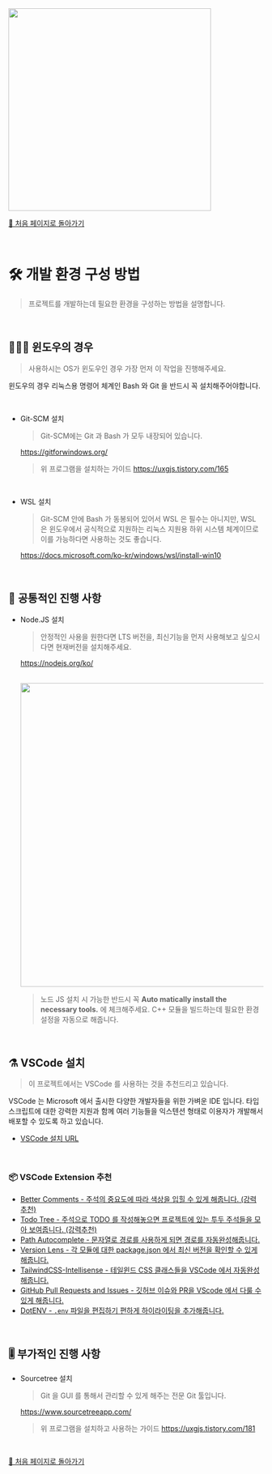 <img src="https://i.imgur.com/8eykkWY.gif" width="400"/>

[🧲 처음 페이지로 돌아가기](https://github.com/AhaOfficial/next-template)

<br/>

# 🛠 개발 환경 구성 방법

> 프로젝트를 개발하는데 필요한 환경을 구성하는 방법을 설명합니다.

<br/>

## 👩🏻‍💻 윈도우의 경우

> 사용하시는 OS가 윈도우인 경우 가장 먼저 이 작업을 진행해주세요.

윈도우의 경우 리눅스용 명령어 체계인 Bash 와 Git 을 반드시 꼭 설치해주어야합니다.

<br/>

- Git-SCM 설치

  > Git-SCM에는 Git 과 Bash 가 모두 내장되어 있습니다.

  https://gitforwindows.org/

  > 위 프로그램을 설치하는 가이드 https://uxgjs.tistory.com/165

<br/>

- WSL 설치

  > Git-SCM 안에 Bash 가 동봉되어 있어서 WSL 은 필수는 아니지만, WSL 은 윈도우에서 공식적으로 지원하는 리눅스 지원용 하위 시스템 체계이므로 이를 가능하다면 사용하는 것도 좋습니다.

  https://docs.microsoft.com/ko-kr/windows/wsl/install-win10

<br/>

## 🔮 공통적인 진행 사항

- Node.JS 설치

  > 안정적인 사용을 원한다면 LTS 버전을, 최신기능을 먼저 사용해보고 싶으시다면 현재버전을 설치해주세요.

  https://nodejs.org/ko/

  <br/>

  <img src="https://user-images.githubusercontent.com/1271146/47272399-00738880-d57d-11e8-9de6-0a6b86df7dac.png" width="600"/>

  <br/>

  > 노드 JS 설치 시 가능한 반드시 꼭 **Auto matically install the necessary tools.** 에 체크해주세요. C++ 모듈을 빌드하는데 필요한 환경설정을 자동으로 해줍니다.

<br/>

## ⚗️ VSCode 설치

> 이 프로젝트에서는 VSCode 를 사용하는 것을 추천드리고 있습니다.

VSCode 는 Microsoft 에서 출시한 다양한 개발자들을 위한 가벼운 IDE 입니다. 타입스크립트에 대한 강력한 지원과 함께 여러 기능들을 익스텐션 형태로 이용자가 개발해서 배포할 수 있도록 하고 있습니다.

- [VSCode 설치 URL](https://code.visualstudio.com/)

<br/>

### 📦 VSCode Extension 추천

- [Better Comments - 주석의 중요도에 따라 색상을 입힐 수 있게 해줍니다. (강력 추천)](https://marketplace.visualstudio.com/items?itemName=aaron-bond.better-comments)
- [Todo Tree - 주석으로 TODO 를 작성해놓으면 프로젝트에 있는 투두 주석들을 모아 보여줍니다. (강력추천)](https://github.com/Gruntfuggly/todo-tree)
- [Path Autocomplete - 문자열로 경로를 사용하게 되면 경로를 자동완성해줍니다.](https://marketplace.visualstudio.com/items?itemName=ionutvmi.path-autocomplete)
- [Version Lens - 각 모듈에 대한 package.json 에서 최신 버전을 확인할 수 있게 해줍니다.](https://marketplace.visualstudio.com/items?itemName=pflannery.vscode-versionlens)
- [TailwindCSS-Intellisense - 테일윈드 CSS 클래스들을 VSCode 에서 자동완성해줍니다.](https://github.com/tailwindlabs/tailwindcss-intellisense)
- [GitHub Pull Requests and Issues - 깃허브 이슈와 PR을 VScode 에서 다룰 수 있게 해줍니다.](https://marketplace.visualstudio.com/items?itemName=GitHub.vscode-pull-request-github)
- [DotENV - `.env` 파일을 편집하기 편하게 하이라이팅을 추가해줍니다.](https://marketplace.visualstudio.com/items?itemName=mikestead.dotenv)

<br/>

## 🎚 부가적인 진행 사항

- Sourcetree 설치

  > Git 을 GUI 를 통해서 관리할 수 있게 해주는 전문 Git 툴입니다.

  https://www.sourcetreeapp.com/

  > 위 프로그램을 설치하고 사용하는 가이드 https://uxgjs.tistory.com/181

<br/>

[🧲 처음 페이지로 돌아가기](https://github.com/AhaOfficial/next-template)
